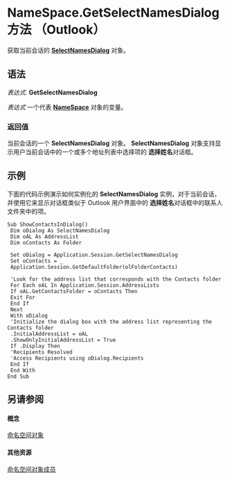 
# NameSpace.GetSelectNamesDialog 方法 （Outlook）

获取当前会话的  **[SelectNamesDialog](1522736a-3cad-9f1c-4da9-b52a3a01731c.md)** 对象。


## 语法

 _表达式_. **GetSelectNamesDialog**

 _表达式_ 一个代表 **[NameSpace](f0dcaa19-07f5-5d42-a3bf-2e42b7885644.md)** 对象的变量。


### 返回值

当前会话的一个 **SelectNamesDialog** 对象。 **SelectNamesDialog** 对象支持显示用户当前会话中的一个或多个地址列表中选择项的 **选择姓名**对话框。


## 示例

下面的代码示例演示如何实例化的 **SelectNamesDialog** 实例，对于当前会话，并使用它来显示对话框类似于 Outlook 用户界面中的 **选择姓名**对话框中的联系人文件夹中的项。


```
Sub ShowContactsInDialog() 
 Dim oDialog As SelectNamesDialog 
 Dim oAL As AddressList 
 Dim oContacts As Folder 
 
 Set oDialog = Application.Session.GetSelectNamesDialog 
 Set oContacts = _ 
 Application.Session.GetDefaultFolder(olFolderContacts) 
 
 'Look for the address list that corresponds with the Contacts folder 
 For Each oAL In Application.Session.AddressLists 
 If oAL.GetContactsFolder = oContacts Then 
 Exit For 
 End If 
 Next 
 With oDialog 
 'Initialize the dialog box with the address list representing the Contacts folder 
 .InitialAddressList = oAL 
 .ShowOnlyInitialAddressList = True 
 If .Display Then 
 'Recipients Resolved 
 'Access Recipients using oDialog.Recipients 
 End If 
 End With 
End Sub
```


## 另请参阅


#### 概念


[命名空间对象](f0dcaa19-07f5-5d42-a3bf-2e42b7885644.md)
#### 其他资源


[命名空间对象成员](d7a978a3-a2c8-6195-c5f8-af8773500456.md)